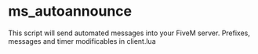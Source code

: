 # ms_autoannounce
This script will send automated messages into your FiveM server. Prefixes, messages and timer modificables in client.lua
